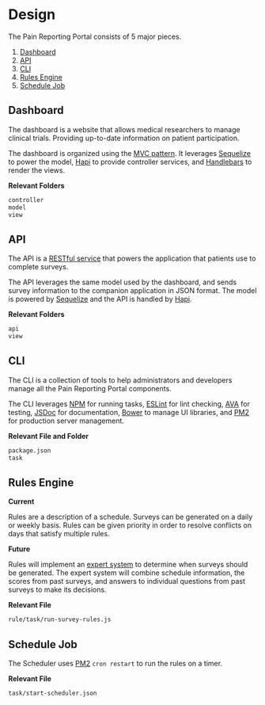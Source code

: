 # Design

The Pain Reporting Portal consists of 5 major pieces.

1. [Dashboard](#dashboard)
2. [API](#api)
3. [CLI](#api)
4. [Rules Engine](#rules-engine)
5. [Schedule Job](#schedule-job)

## Dashboard

The dashboard is a website that allows medical researchers to manage clinical trials.
Providing up-to-date information on patient participation.

The dashboard is organized using the [MVC pattern](https://en.wikipedia.org/wiki/Model–view–controller).
It leverages [Sequelize](http://docs.sequelizejs.com/) to power the model, [Hapi](http://hapijs.com/) to provide
 controller services, and [Handlebars](http://handlebarsjs.com/) to render the views.

**Relevant Folders**

``` sh
controller
model
view
```

## API

The API is a [RESTful service](https://en.wikipedia.org/wiki/Representational_state_transfer) that powers the
application that patients use to complete surveys.

The API leverages the same model used by the dashboard, and sends survey information to the companion application in
JSON format. The model is powered by [Sequelize](http://docs.sequelizejs.com/) and the API is handled by
[Hapi](http://hapijs.com/).

**Relevant Folders**

``` sh
api
view
```

## CLI

The CLI is a collection of tools to help administrators and developers manage all the Pain Reporting Portal components.

The CLI leverages [NPM](https://docs.npmjs.com/misc/scripts) for running tasks,
[ESLint](http://eslint.org/) for lint checking,
[AVA](https://github.com/sindresorhus/ava) for testing,
[JSDoc](https://github.com/jsdoc3/jsdoc) for documentation,
[Bower](http://bower.io/) to manage UI libraries,
and [PM2](http://pm2.keymetrics.io/) for production server management.

**Relevant File and Folder**

``` sh
package.json
task
```

## Rules Engine

**Current**

Rules are a description of a schedule.
Surveys can be generated on a daily or weekly basis.
Rules can be given priority in order to resolve conflicts on days that satisfy multiple rules.

**Future**

Rules will implement an [expert system](https://en.wikipedia.org/wiki/Expert_system) to determine when surveys should be
generated.
The expert system will combine schedule information, the scores from past surveys, and answers to individual questions
from past surveys to make its decisions.

**Relevant File**

``` sh
rule/task/run-survey-rules.js
```

## Schedule Job

The Scheduler uses [PM2](http://pm2.keymetrics.io/) `cron restart` to run the rules on a timer.

**Relevant File**

``` sh
task/start-scheduler.json
```
